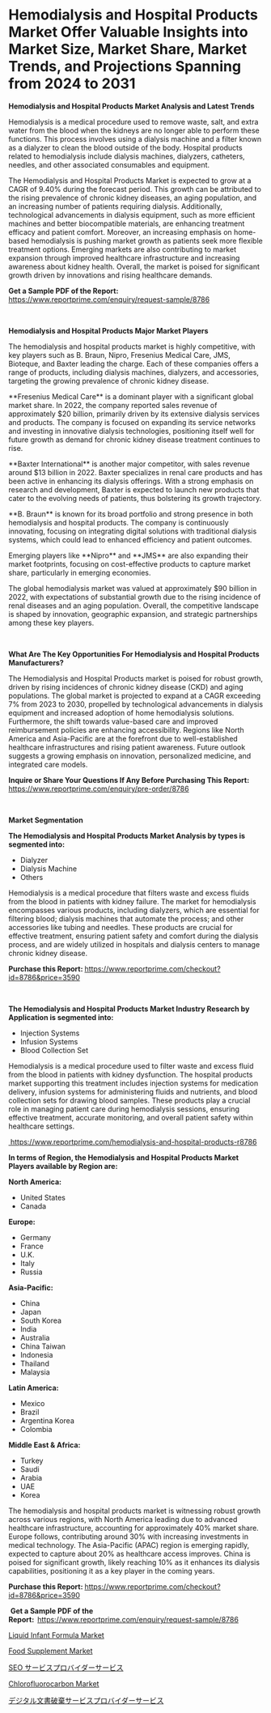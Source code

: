 <p><h1>Hemodialysis and Hospital Products Market Offer Valuable Insights into Market Size, Market Share, Market Trends, and Projections Spanning from 2024 to 2031</h1></p><p><strong>Hemodialysis and Hospital Products Market Analysis and Latest Trends</strong></p>
<p><p>Hemodialysis is a medical procedure used to remove waste, salt, and extra water from the blood when the kidneys are no longer able to perform these functions. This process involves using a dialysis machine and a filter known as a dialyzer to clean the blood outside of the body. Hospital products related to hemodialysis include dialysis machines, dialyzers, catheters, needles, and other associated consumables and equipment.</p><p>The Hemodialysis and Hospital Products Market is expected to grow at a CAGR of 9.40% during the forecast period. This growth can be attributed to the rising prevalence of chronic kidney diseases, an aging population, and an increasing number of patients requiring dialysis. Additionally, technological advancements in dialysis equipment, such as more efficient machines and better biocompatible materials, are enhancing treatment efficacy and patient comfort. Moreover, an increasing emphasis on home-based hemodialysis is pushing market growth as patients seek more flexible treatment options. Emerging markets are also contributing to market expansion through improved healthcare infrastructure and increasing awareness about kidney health. Overall, the market is poised for significant growth driven by innovations and rising healthcare demands.</p></p>
<p><strong>Get a Sample PDF of the Report:&nbsp;</strong> <a href="https://www.reportprime.com/enquiry/request-sample/8786">https://www.reportprime.com/enquiry/request-sample/8786</a></p>
<p>&nbsp;</p>
<p><strong>Hemodialysis and Hospital Products Major Market Players</strong></p>
<p><p>The hemodialysis and hospital products market is highly competitive, with key players such as B. Braun, Nipro, Fresenius Medical Care, JMS, Bioteque, and Baxter leading the charge. Each of these companies offers a range of products, including dialysis machines, dialyzers, and accessories, targeting the growing prevalence of chronic kidney disease.</p><p>**Fresenius Medical Care** is a dominant player with a significant global market share. In 2022, the company reported sales revenue of approximately $20 billion, primarily driven by its extensive dialysis services and products. The company is focused on expanding its service networks and investing in innovative dialysis technologies, positioning itself well for future growth as demand for chronic kidney disease treatment continues to rise.</p><p>**Baxter International** is another major competitor, with sales revenue around $13 billion in 2022. Baxter specializes in renal care products and has been active in enhancing its dialysis offerings. With a strong emphasis on research and development, Baxter is expected to launch new products that cater to the evolving needs of patients, thus bolstering its growth trajectory.</p><p>**B. Braun** is known for its broad portfolio and strong presence in both hemodialysis and hospital products. The company is continuously innovating, focusing on integrating digital solutions with traditional dialysis systems, which could lead to enhanced efficiency and patient outcomes.</p><p>Emerging players like **Nipro** and **JMS** are also expanding their market footprints, focusing on cost-effective products to capture market share, particularly in emerging economies.</p><p>The global hemodialysis market was valued at approximately $90 billion in 2022, with expectations of substantial growth due to the rising incidence of renal diseases and an aging population. Overall, the competitive landscape is shaped by innovation, geographic expansion, and strategic partnerships among these key players.</p></p>
<p>&nbsp;</p>
<p><strong>What Are The Key Opportunities For Hemodialysis and Hospital Products Manufacturers?</strong></p>
<p><p>The Hemodialysis and Hospital Products market is poised for robust growth, driven by rising incidences of chronic kidney disease (CKD) and aging populations. The global market is projected to expand at a CAGR exceeding 7% from 2023 to 2030, propelled by technological advancements in dialysis equipment and increased adoption of home hemodialysis solutions. Furthermore, the shift towards value-based care and improved reimbursement policies are enhancing accessibility. Regions like North America and Asia-Pacific are at the forefront due to well-established healthcare infrastructures and rising patient awareness. Future outlook suggests a growing emphasis on innovation, personalized medicine, and integrated care models.</p></p>
<p><strong>Inquire or Share Your Questions If Any Before Purchasing This Report:</strong> <a href="https://www.reportprime.com/enquiry/pre-order/8786">https://www.reportprime.com/enquiry/pre-order/8786</a></p>
<p>&nbsp;</p>
<p><strong>Market Segmentation</strong></p>
<p><strong>The Hemodialysis and Hospital Products Market Analysis by types is segmented into:</strong></p>
<p><ul><li>Dialyzer</li><li>Dialysis Machine</li><li>Others</li></ul></p>
<p><p>Hemodialysis is a medical procedure that filters waste and excess fluids from the blood in patients with kidney failure. The market for hemodialysis encompasses various products, including dialyzers, which are essential for filtering blood; dialysis machines that automate the process; and other accessories like tubing and needles. These products are crucial for effective treatment, ensuring patient safety and comfort during the dialysis process, and are widely utilized in hospitals and dialysis centers to manage chronic kidney disease.</p></p>
<p><strong>Purchase this Report:&nbsp;</strong><a href="https://www.reportprime.com/checkout?id=8786&price=3590">https://www.reportprime.com/checkout?id=8786&price=3590</a></p>
<p>&nbsp;</p>
<p><strong>The Hemodialysis and Hospital Products Market Industry Research by Application is segmented into:</strong></p>
<p><ul><li>Injection Systems</li><li>Infusion Systems</li><li>Blood Collection Set</li></ul></p>
<p><p>Hemodialysis is a medical procedure used to filter waste and excess fluid from the blood in patients with kidney dysfunction. The hospital products market supporting this treatment includes injection systems for medication delivery, infusion systems for administering fluids and nutrients, and blood collection sets for drawing blood samples. These products play a crucial role in managing patient care during hemodialysis sessions, ensuring effective treatment, accurate monitoring, and overall patient safety within healthcare settings.</p></p>
<p><a href="https://www.reportprime.com/hemodialysis-and-hospital-products-r8786">&nbsp;https://www.reportprime.com/hemodialysis-and-hospital-products-r8786</a></p>
<p><strong>In terms of Region, the Hemodialysis and Hospital Products Market Players available by Region are:</strong></p>
<p>
    <p> <strong> North America: </strong>
        <ul>
            <li>United States</li>
            <li>Canada</li>
        </ul>
        </p> 
    <p> <strong> Europe: </strong>
        <ul>
            <li>Germany</li>
            <li>France</li>
            <li>U.K.</li>
            <li>Italy</li>
            <li>Russia</li>
        </ul>
        </p> 
    <p> <strong> Asia-Pacific: </strong>
        <ul>
            <li>China</li>
            <li>Japan</li>
            <li>South Korea</li>
            <li>India</li>
            <li>Australia</li>
            <li>China Taiwan</li>
            <li>Indonesia</li>
            <li>Thailand</li>
            <li>Malaysia</li>
        </ul>
        </p> 
    <p> <strong> Latin America: </strong>
        <ul>
            <li>Mexico</li>
            <li>Brazil</li>
            <li>Argentina Korea</li>
            <li>Colombia</li>
        </ul>
        </p> 
    <p> <strong> Middle East & Africa: </strong>
        <ul>
            <li>Turkey</li>
            <li>Saudi</li>
            <li>Arabia</li>
            <li>UAE</li>
            <li>Korea</li>
        </ul>
    </p>
    </p>
<p><p>The hemodialysis and hospital products market is witnessing robust growth across various regions, with North America leading due to advanced healthcare infrastructure, accounting for approximately 40% market share. Europe follows, contributing around 30% with increasing investments in medical technology. The Asia-Pacific (APAC) region is emerging rapidly, expected to capture about 20% as healthcare access improves. China is poised for significant growth, likely reaching 10% as it enhances its dialysis capabilities, positioning it as a key player in the coming years.</p></p>
<p><strong>Purchase this Report: </strong><a href="https://www.reportprime.com/checkout?id=8786&price=3590">https://www.reportprime.com/checkout?id=8786&price=3590</a></p>
<p>&nbsp;<strong>Get a Sample PDF of the Report:&nbsp;&nbsp;</strong><a href="https://www.reportprime.com/enquiry/request-sample/8786">https://www.reportprime.com/enquiry/request-sample/8786</a></p>
<p><strong></strong></p>
<p><p><a href="https://www.linkedin.com/pulse/insights-liquid-infant-formula-market-share-competitive-lqz9e?trackingId=y6AcX40lS2mg19sdKsuMvQ%3D%3D">Liquid Infant Formula Market</a></p><p><a href="https://medium.com/@henrysullivan626/the-food-supplement-market-report-analyzes-important-operational-and-performance-data-so-one-may-144e5acb1d60">Food Supplement Market</a></p><p><a href="https://medium.com/@janrona788520/seo-service-provider-services-market-%E3%81%AF-%E3%82%B3%E3%82%B9%E3%83%88%E7%AE%A1%E7%90%86%E3%81%A8%E5%8A%B9%E7%8E%87%E5%90%91%E4%B8%8A%E3%82%92%E5%84%AA%E5%85%88%E3%81%97%E3%81%BE%E3%81%99-%E3%81%95%E3%82%89%E3%81%AB-%E5%A0%B1%E5%91%8A%E6%9B%B8%E3%81%AF%E5%B8%82%E5%A0%B4%E3%81%AE%E9%9C%80%E8%A6%81%E9%9D%A2%E3%81%A8%E4%BE%9B%E7%B5%A6%E9%9D%A2%E3%81%AE%E4%B8%A1%E6%96%B9%E3%82%92%E3%82%AB%E3%83%90%E3%83%BC%E3%81%97%E3%81%A6%E3%81%84%E3%81%BE%E3%81%99-seo-d3fcb19db789">SEO サービスプロバイダーサービス</a></p><p><a href="https://issuu.com/reportprime-2/docs/chlorofluorocarbon-market-size-2030_11722220585535">Chlorofluorocarbon Market</a></p><p><a href="https://medium.com/@janrona788520/digital-document-destruction-service-provider-services-300138134d2d">デジタル文書破棄サービスプロバイダーサービス</a></p></p>